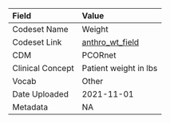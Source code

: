 |Field            |Value                 |
|:----------------|:---------------------|
|Codeset Name     |Weight                |
|Codeset Link     |[anthro_wt_field](https://github.com/PEDSnet/Variable-Dictionary/blob/main/measurement/anthro_wt_field.csv)|
|CDM              |PCORnet               |
|Clinical Concept |Patient weight in lbs |
|Vocab            |Other                 |
|Date Uploaded    |2021-11-01            |
|Metadata         |NA                    |

